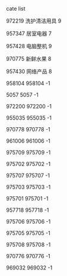 cate list

972219 洗护清洁用具 9

957347 居室电器 7

957428 电脑整机 9

970775 新鲜水果 8

957430 网络产品 8

958104 958104 -1

5057 5057 -1

972200 972200 -1

955035 955035 -1

970778 970778 -1

961006 961006 -1

975709 975709 -1

975702 975702 -1

975707 975707 -1

975703 975703 -1

975701 975701 -1

957718 957718 -1

975706 975706 -1

975705 975705 -1

975708 975708 -1

970776 970776 -1

969032 969032 -1

